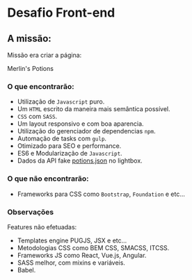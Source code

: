 # Desafio Front-end

## A missão:
Missão era criar a página:

Merlin's Potions

### O que encontrarão:
* Utilização de `Javascript` puro.
* Um `HTML` escrito da maneira mais semântica possível.
* `CSS` com `SASS`.
* Um layout responsivo e com boa aparencia.
* Utilização do gerenciador de dependencias `npm`.
* Automação de tasks com `gulp`.
* Otimizado para SEO e performance.
* ES6 e Modularização de `Javascript`.
* Dados da API fake [potions.json](https://cdn.rawgit.com/LucasRuy/1d4a5d45e2ea204d712d0b324af28bab/raw/342e0e9277be486102543c7f50ef5fcf193234b6/potions.json) no lightbox.

### O que não encontrarão:
* Frameworks para CSS como `Bootstrap`, `Foundation` e etc...

### Observações
Features não efetuadas:

* Templates engine PUGJS, JSX e etc...
* Metodologias CSS como BEM CSS, SMACSS, ITCSS.
* Frameworks JS como React, Vue.js, Angular.
* SASS melhor, com mixins e variáveis.
* Babel.
